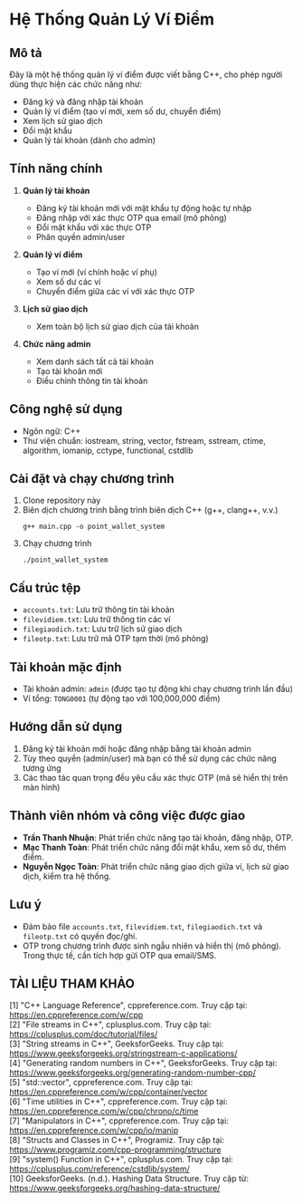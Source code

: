 # Hệ Thống Quản Lý Ví Điểm

## Mô tả
Đây là một hệ thống quản lý ví điểm được viết bằng C++, cho phép người dùng thực hiện các chức năng như:
- Đăng ký và đăng nhập tài khoản
- Quản lý ví điểm (tạo ví mới, xem số dư, chuyển điểm)
- Xem lịch sử giao dịch
- Đổi mật khẩu
- Quản lý tài khoản (dành cho admin)

## Tính năng chính
1. **Quản lý tài khoản**
   - Đăng ký tài khoản mới với mật khẩu tự động hoặc tự nhập
   - Đăng nhập với xác thực OTP qua email (mô phỏng)
   - Đổi mật khẩu với xác thực OTP
   - Phân quyền admin/user

2. **Quản lý ví điểm**
   - Tạo ví mới (ví chính hoặc ví phụ)
   - Xem số dư các ví
   - Chuyển điểm giữa các ví với xác thực OTP

3. **Lịch sử giao dịch**
   - Xem toàn bộ lịch sử giao dịch của tài khoản

4. **Chức năng admin**
   - Xem danh sách tất cả tài khoản
   - Tạo tài khoản mới
   - Điều chỉnh thông tin tài khoản

## Công nghệ sử dụng
- Ngôn ngữ: C++
- Thư viện chuẩn: iostream, string, vector, fstream, sstream, ctime, algorithm, iomanip, cctype, functional, cstdlib

## Cài đặt và chạy chương trình
1. Clone repository này
2. Biên dịch chương trình bằng trình biên dịch C++ (g++, clang++, v.v.)
   ```
   g++ main.cpp -o point_wallet_system
   ```
3. Chạy chương trình
   ```
   ./point_wallet_system
   ```

## Cấu trúc tệp
- `accounts.txt`: Lưu trữ thông tin tài khoản
- `filevidiem.txt`: Lưu trữ thông tin các ví
- `filegiaodich.txt`: Lưu trữ lịch sử giao dịch
- `fileotp.txt`: Lưu trữ mã OTP tạm thời (mô phỏng)

## Tài khoản mặc định
- Tài khoản admin: `admin` (được tạo tự động khi chạy chương trình lần đầu)
- Ví tổng: `TONG0001` (tự động tạo với 100,000,000 điểm)

## Hướng dẫn sử dụng
1. Đăng ký tài khoản mới hoặc đăng nhập bằng tài khoản admin
2. Tùy theo quyền (admin/user) mà bạn có thể sử dụng các chức năng tương ứng
3. Các thao tác quan trọng đều yêu cầu xác thực OTP (mã sẽ hiển thị trên màn hình)

## Thành viên nhóm và công việc được giao
- **Trần Thanh Nhuận**: Phát triển chức năng tạo tài khoản, đăng nhập, OTP.
- **Mạc Thanh Toàn**: Phát triển chức năng đổi mật khẩu, xem số dư, thêm điểm.
- **Nguyễn Ngọc Toàn**: Phát triển chức năng giao dịch giữa ví, lịch sử giao dịch, kiểm tra hệ thống.

## Lưu ý
- Đảm bảo file `accounts.txt`, `filevidiem.txt`, `filegiaodich.txt` và `fileotp.txt` có quyền đọc/ghi.
- OTP trong chương trình được sinh ngẫu nhiên và hiển thị (mô phỏng). Trong thực tế, cần tích hợp gửi OTP qua email/SMS.
## TÀI LIỆU THAM KHẢO

[1] "C++ Language Reference", cppreference.com. Truy cập tại: https://en.cppreference.com/w/cpp  
[2] "File streams in C++", cplusplus.com. Truy cập tại: https://cplusplus.com/doc/tutorial/files/  
[3] "String streams in C++", GeeksforGeeks. Truy cập tại: https://www.geeksforgeeks.org/stringstream-c-applications/  
[4] "Generating random numbers in C++", GeeksforGeeks. Truy cập tại: https://www.geeksforgeeks.org/generating-random-number-cpp/  
[5] "std::vector", cppreference.com. Truy cập tại: https://en.cppreference.com/w/cpp/container/vector  
[6] "Time utilities in C++", cppreference.com. Truy cập tại: https://en.cppreference.com/w/cpp/chrono/c/time  
[7] "Manipulators in C++", cppreference.com. Truy cập tại: https://en.cppreference.com/w/cpp/io/manip  
[8] "Structs and Classes in C++", Programiz. Truy cập tại: https://www.programiz.com/cpp-programming/structure  
[9] "system() Function in C++", cplusplus.com. Truy cập tại: https://cplusplus.com/reference/cstdlib/system/  
[10] GeeksforGeeks. (n.d.). Hashing Data Structure. Truy cập từ: https://www.geeksforgeeks.org/hashing-data-structure/



